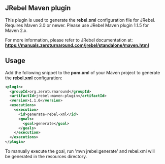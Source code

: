 JRebel Maven plugin
-------------------

This plugin is used to generate the **rebel.xml** configuration file for JRebel. Requires Maven 3.0 or newer. Please use JRebel Maven plugin 1.1.5 for Maven 2.x.

For more information, please refer to JRebel documentation at: **https://manuals.zeroturnaround.com/jrebel/standalone/maven.html** 

Usage
-----

Add the following snippet to the **pom.xml** of your Maven project to generate the **rebel.xml** configuration:

```xml
<plugin>
  <groupId>org.zeroturnaround</groupId>
  <artifactId>jrebel-maven-plugin</artifactId>
  <version>1.1.6</version>
  <executions>
    <execution>
      <id>generate-rebel-xml</id>
      <goals>
        <goal>generate</goal>
      </goals>
    </execution>
  </executions>
</plugin>
```

To manually execute the goal, run 'mvn jrebel:generate' and rebel.xml will be generated in the resources directory. 
